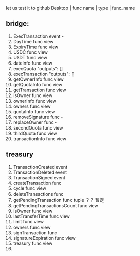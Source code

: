 let us test it to github Desktop
| func name | type |
  func_name 
## bridge:
1. ExecTransaction event -
2. DayTime func  view
3. ExpiryTime func view
4. USDC func view
5. USDT func view
6. dateInfo func view
7. execQuota "outputs": []
8. execTransaction   "outputs": []
9. getOwnerInfo func view
10. getQuotaInfo func view 
11. getTransaction func view
12. isOwner func view
13. ownerInfo func view
14. owners func view
15. quotaInfo func view
16. removeSignature func - 
17. replaceOwner func -
18. secondQuota func view 
19. thirdQuota func view 
20. transactionInfo func view

## treasury
1. TransactionCreated event
2. TransactionDeleted event
3. TransactionSigned event
4. createTransaction func 
5. cycle func view
6. deleteTransactions func 
7. getPendingTransaction func tuple ？？ 暂定
8. getPendingTransactionsCount func view 
9. isOwner func view
10. lastTransferTime func view
11. limit func view
12. owners func view
13. signTransaction func 
14. signatureExpiration func view
15. treasury func view
16. 

